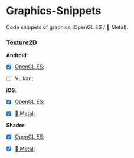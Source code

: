 # Graphics-Snippets

Code snippets of graphics (OpenGL ES /  Metal).

### Texture2D

**Android**:

* [x] [OpenGL ES](https://github.com/RincLiu/Graphics-Snippets/tree/master/Texture2d/Android/GLES/java/xyz/rinc/gl/sprite);

* [ ] Vulkan;

**iOS**:

* [x] [OpenGL ES](https://github.com/RincLiu/Graphics-Snippets/tree/master/Texture2d/iOS/SpriteSDK/GLES);

* [x] [ Metal](https://github.com/RincLiu/Graphics-Snippets/tree/master/Texture2d/iOS/SpriteSDK/Metal);

**Shader**:

* [x] [OpenGL ES](https://github.com/RincLiu/Graphics-Snippets/tree/master/Texture2d/Shader/GLES);

* [x] [ Metal](https://github.com/RincLiu/Graphics-Snippets/tree/master/Texture2d/Shader/Metal);
